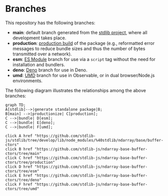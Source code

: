<!--

@license Apache-2.0

Copyright (c) 2022 The Stdlib Authors.

Licensed under the Apache License, Version 2.0 (the "License");
you may not use this file except in compliance with the License.
You may obtain a copy of the License at

    http://www.apache.org/licenses/LICENSE-2.0

Unless required by applicable law or agreed to in writing, software
distributed under the License is distributed on an "AS IS" BASIS,
WITHOUT WARRANTIES OR CONDITIONS OF ANY KIND, either express or implied.
See the License for the specific language governing permissions and
limitations under the License.

-->

# Branches

This repository has the following branches:

-   **main**: default branch generated from the [stdlib project][stdlib-url], where all development takes place.
-   **production**: [production build][production-url] of the package (e.g., reformatted error messages to reduce bundle sizes and thus the number of bytes transmitted over a network).
-   **esm**: [ES Module][esm-url] branch for use via a `script` tag without the need for installation and bundlers.
-   **deno**: [Deno][deno-url] branch for use in Deno.
-   **umd**: [UMD][umd-url] branch for use in Observable, or in dual browser/Node.js environments.

The following diagram illustrates the relationships among the above branches:

```mermaid
graph TD;
A[stdlib]-->|generate standalone package|B;
B[main] -->|productionize| C[production];
C -->|bundle| D[esm];
C -->|bundle| E[deno];
C -->|bundle| F[umd];

click A href "https://github.com/stdlib-js/stdlib/tree/develop/lib/node_modules/%40stdlib/ndarray/base/buffer-ctors"
click B href "https://github.com/stdlib-js/ndarray-base-buffer-ctors/tree/main"
click C href "https://github.com/stdlib-js/ndarray-base-buffer-ctors/tree/production"
click D href "https://github.com/stdlib-js/ndarray-base-buffer-ctors/tree/esm"
click E href "https://github.com/stdlib-js/ndarray-base-buffer-ctors/tree/deno"
click F href "https://github.com/stdlib-js/ndarray-base-buffer-ctors/tree/umd"
```

[stdlib-url]: https://github.com/stdlib-js/stdlib/tree/develop/lib/node_modules/%40stdlib/ndarray/base/buffer-ctors
[production-url]: https://github.com/stdlib-js/ndarray-base-buffer-ctors/tree/production
[deno-url]: https://github.com/stdlib-js/ndarray-base-buffer-ctors/tree/deno
[umd-url]: https://github.com/stdlib-js/ndarray-base-buffer-ctors/tree/umd
[esm-url]: https://github.com/stdlib-js/ndarray-base-buffer-ctors/tree/esm